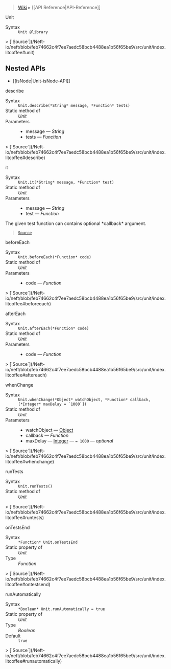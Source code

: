 > [Wiki](Home) ▸ [[API Reference|API-Reference]]

Unit
<dl><dt>Syntax</dt><dd><code>Unit @library</code></dd></dl>
> [`Source`](/Neft-io/neft/blob/feb74662c4f7ee7aedc58bcb4488ea1b56f65be9/src/unit/index.litcoffee#unit)

## Nested APIs

* [[isNode|Unit-isNode-API]]

describe
<dl><dt>Syntax</dt><dd><code>Unit.describe(&#x2A;String&#x2A; message, &#x2A;Function&#x2A; tests)</code></dd><dt>Static method of</dt><dd><i>Unit</i></dd><dt>Parameters</dt><dd><ul><li>message — <i>String</i></li><li>tests — <i>Function</i></li></ul></dd></dl>
> [`Source`](/Neft-io/neft/blob/feb74662c4f7ee7aedc58bcb4488ea1b56f65be9/src/unit/index.litcoffee#describe)

it
<dl><dt>Syntax</dt><dd><code>Unit.it(&#x2A;String&#x2A; message, &#x2A;Function&#x2A; test)</code></dd><dt>Static method of</dt><dd><i>Unit</i></dd><dt>Parameters</dt><dd><ul><li>message — <i>String</i></li><li>test — <i>Function</i></li></ul></dd></dl>
The given test function can contains optional *callback* argument.

> [`Source`](/Neft-io/neft/blob/feb74662c4f7ee7aedc58bcb4488ea1b56f65be9/src/unit/index.litcoffee#it)

beforeEach
<dl><dt>Syntax</dt><dd><code>Unit.beforeEach(&#x2A;Function&#x2A; code)</code></dd><dt>Static method of</dt><dd><i>Unit</i></dd><dt>Parameters</dt><dd><ul><li>code — <i>Function</i></li></ul></dd></dl>
> [`Source`](/Neft-io/neft/blob/feb74662c4f7ee7aedc58bcb4488ea1b56f65be9/src/unit/index.litcoffee#beforeeach)

afterEach
<dl><dt>Syntax</dt><dd><code>Unit.afterEach(&#x2A;Function&#x2A; code)</code></dd><dt>Static method of</dt><dd><i>Unit</i></dd><dt>Parameters</dt><dd><ul><li>code — <i>Function</i></li></ul></dd></dl>
> [`Source`](/Neft-io/neft/blob/feb74662c4f7ee7aedc58bcb4488ea1b56f65be9/src/unit/index.litcoffee#aftereach)

whenChange
<dl><dt>Syntax</dt><dd><code>Unit.whenChange(&#x2A;Object&#x2A; watchObject, &#x2A;Function&#x2A; callback, [&#x2A;Integer&#x2A; maxDelay = `1000`])</code></dd><dt>Static method of</dt><dd><i>Unit</i></dd><dt>Parameters</dt><dd><ul><li>watchObject — <a href="/Neft-io/neft/wiki/Utils-API#isobject">Object</a></li><li>callback — <i>Function</i></li><li>maxDelay — <a href="/Neft-io/neft/wiki/Utils-API#isinteger">Integer</a> — <code>= 1000</code> — <i>optional</i></li></ul></dd></dl>
> [`Source`](/Neft-io/neft/blob/feb74662c4f7ee7aedc58bcb4488ea1b56f65be9/src/unit/index.litcoffee#whenchange)

runTests
<dl><dt>Syntax</dt><dd><code>Unit.runTests()</code></dd><dt>Static method of</dt><dd><i>Unit</i></dd></dl>
> [`Source`](/Neft-io/neft/blob/feb74662c4f7ee7aedc58bcb4488ea1b56f65be9/src/unit/index.litcoffee#runtests)

onTestsEnd
<dl><dt>Syntax</dt><dd><code>&#x2A;Function&#x2A; Unit.onTestsEnd</code></dd><dt>Static property of</dt><dd><i>Unit</i></dd><dt>Type</dt><dd><i>Function</i></dd></dl>
> [`Source`](/Neft-io/neft/blob/feb74662c4f7ee7aedc58bcb4488ea1b56f65be9/src/unit/index.litcoffee#ontestsend)

runAutomatically
<dl><dt>Syntax</dt><dd><code>&#x2A;Boolean&#x2A; Unit.runAutomatically = true</code></dd><dt>Static property of</dt><dd><i>Unit</i></dd><dt>Type</dt><dd><i>Boolean</i></dd><dt>Default</dt><dd><code>true</code></dd></dl>
> [`Source`](/Neft-io/neft/blob/feb74662c4f7ee7aedc58bcb4488ea1b56f65be9/src/unit/index.litcoffee#runautomatically)

